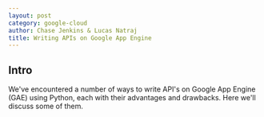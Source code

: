 ```yaml
---
layout: post
category: google-cloud
author: Chase Jenkins & Lucas Natraj
title: Writing APIs on Google App Engine
---
```


## Intro

We've encountered a number of ways to write API's on Google App Engine (GAE) using Python, each with their advantages and drawbacks. Here we'll discuss some of them.

